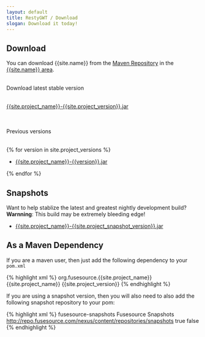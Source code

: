 ```yaml
---
layout: default
title: RestyGWT / Download
slogan: Download it today!
---
```


## Download

You can download {{site.name}} from the [Maven Repository](http://repo.fusesource.com/nexus/content/repositories/public/) 
in the [{{site.name}} area]({{site.release_base}}).
<br/>
<br/>

Download latest stable version
<br/>
<br/>

[{{site.project_name}}-{{site.project_version}}.jar]({{site.release_base}}/{{site.project_version}}/{{site.project_name}}-{{site.project_version}}.jar)

<br/>
<br/>
Previous versions
<br/>
<br/>

{% for version in site.project_versions  %}

- [{{site.project_name}}-{{version}}.jar]({{site.release_base}}/{{version}}/{{site.project_name}}-{{version}}.jar)

{% endfor %}

## Snapshots

Want to help stablize the latest and greatest nightly development build? **Warnning**: This build may be extremely bleeding edge!  

- [{{site.project_name}}-{{site.project_snapshot_version}}.jar](http://repo.fusesource.com/nexus/service/local/artifact/maven/redirect?r=snapshots&g=org.fusesource.{{site.project_name}}&a={{site.project_name}}&v={{site.project_snapshot_version}}&e=jar)

## As a Maven Dependency 

If you are a maven user, then just add the following dependency to your `pom.xml`

{% highlight xml %}
<dependency>
    <groupId>org.fusesource.{{site.project_name}}</groupId>
    <artifactId>{{site.project_name}}</artifactId>
    <version>{{site.project_version}}</version>
</dependency>
{% endhighlight %}

If you are using a snapshot version, then you will also need to 
also add the following snapshot repository to your pom:

{% highlight xml %}
<repository>
    <id>fusesource-snapshots</id>
    <name>Fusesource Snapshots</name>
    <url>http://repo.fusesource.com/nexus/content/repositories/snapshots</url>
    <snapshots><enabled>true</enabled></snapshots>
    <releases><enabled>false</enabled></releases>
</repository>
{% endhighlight %}



 
